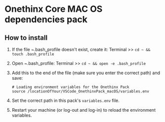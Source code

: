 # Onethinx Core MAC OS dependencies pack

## How to install

1. If the file ~.bash_profile doesn't exist, create it: Terminal >> `cd ~ && touch .bash_profile`
1. Open ~.bash_profile: Terminal >> `cd ~ && open -e .bash_profile` 
1. Add this to the end of the file (make sure you enter the correct path) and save:
  
       # Loading environment variables for the Onethinx Pack
       source /locationOfYour/VSCode_OnethinxPack_macOS/variables.env
    
1. Set the correct path in this pack's `variables.env` file.
1. Restart your machine (or log-out and log-in) to reload the environment variables.
